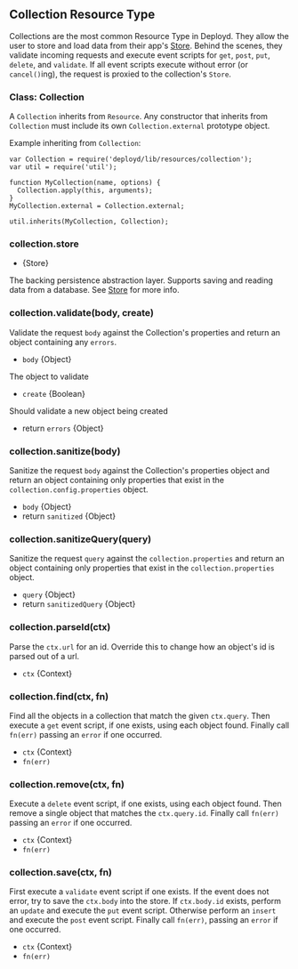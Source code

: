 <!--{
  title: 'Collection Resource Type',
  tags: ['collection', 'resource', 'type']
}-->

## Collection Resource Type

Collections are the most common Resource Type in Deployd. They allow the user to store and load data from their app's [Store](/docs/developing-modules/internal-api/store.md). Behind the scenes, they validate incoming requests and execute event scripts for `get`, `post`, `put`, `delete`, and `validate`. If all event scripts execute without error (or `cancel()`ing), the request is proxied to the collection's `Store`.

### Class: Collection

A `Collection` inherits from `Resource`. Any constructor that inherits from `Collection` must include its own `Collection.external` prototype object.

Example inheriting from `Collection`:

    var Collection = require('deployd/lib/resources/collection');
    var util = require('util');

    function MyCollection(name, options) {
      Collection.apply(this, arguments);
    }
    MyCollection.external = Collection.external;

    util.inherits(MyCollection, Collection);

### collection.store <!-- api -->

* {Store}

The backing persistence abstraction layer. Supports saving and reading data from a database. See [Store](/docs/developing-modules/internal-api/store.md) for more info.

### collection.validate(body, create) <!-- api -->

Validate the request `body` against the Collection's properties
and return an object containing any `errors`.

* `body` {Object}

The object to validate

* `create` {Boolean}

Should validate a new object being created

* return `errors` {Object}

### collection.sanitize(body) <!-- api -->

Sanitize the request `body` against the Collection's properties 
object and return an object containing only properties that exist in the
`collection.config.properties` object.

* `body` {Object}
* return `sanitized` {Object}

### collection.sanitizeQuery(query) <!-- api -->

Sanitize the request `query` against the `collection.properties` 
and return an object containing only properties that exist in the
`collection.properties` object.

* `query` {Object}
* return `sanitizedQuery` {Object}

### collection.parseId(ctx) <!-- api -->

Parse the `ctx.url` for an id. Override this to change how an object's id is parsed out of a url.

* `ctx` {Context}

### collection.find(ctx, fn) <!-- api -->

Find all the objects in a collection that match the given `ctx.query`. Then execute a `get` event script, if one exists, using each object found. Finally call `fn(err)` passing an `error` if one occurred.

* `ctx` {Context}
* `fn(err)`

### collection.remove(ctx, fn) <!-- api -->

Execute a `delete` event script, if one exists, using each object found. Then remove a single object that matches the `ctx.query.id`. Finally call `fn(err)` passing an `error` if one occurred.

* `ctx` {Context}
* `fn(err)`

### collection.save(ctx, fn) <!-- api -->

First execute a `validate` event script if one exists. If the event does not error, try to save the `ctx.body` into the store. If `ctx.body.id` exists, perform an `update` and execute the `put` event script. Otherwise perform an `insert` and execute the `post` event script. Finally call `fn(err)`, passing an `error` if one occurred.

* `ctx` {Context}
* `fn(err)`





